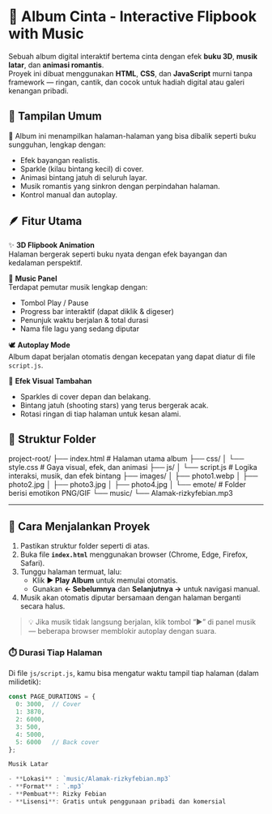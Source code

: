 # 💖 Album Cinta - Interactive Flipbook with Music

Sebuah album digital interaktif bertema cinta dengan efek **buku 3D**, **musik latar**, dan **animasi romantis**.  
Proyek ini dibuat menggunakan **HTML**, **CSS**, dan **JavaScript** murni tanpa framework — ringan, cantik, dan cocok untuk hadiah digital atau galeri kenangan pribadi.

## 🌸 Tampilan Umum

📘 Album ini menampilkan halaman-halaman yang bisa dibalik seperti buku sungguhan, lengkap dengan:
- Efek bayangan realistis.
- Sparkle (kilau bintang kecil) di cover.
- Animasi bintang jatuh di seluruh layar.
- Musik romantis yang sinkron dengan perpindahan halaman.
- Kontrol manual dan autoplay.

## 🪶 Fitur Utama

✨ **3D Flipbook Animation**  
Halaman bergerak seperti buku nyata dengan efek bayangan dan kedalaman perspektif.

🎵 **Music Panel**  
Terdapat pemutar musik lengkap dengan:
- Tombol Play / Pause
- Progress bar interaktif (dapat diklik & digeser)
- Penunjuk waktu berjalan & total durasi
- Nama file lagu yang sedang diputar

🕊️ **Autoplay Mode**  
Album dapat berjalan otomatis dengan kecepatan yang dapat diatur di file `script.js`.

🌠 **Efek Visual Tambahan**
- Sparkles di cover depan dan belakang.
- Bintang jatuh (shooting stars) yang terus bergerak acak.
- Rotasi ringan di tiap halaman untuk kesan alami.

## 📁 Struktur Folder

project-root/
├── index.html # Halaman utama album
├── css/
│ └── style.css # Gaya visual, efek, dan animasi
├── js/
│ └── script.js # Logika interaksi, musik, dan efek bintang
├── images/
│ ├── photo1.webp
│ ├── photo2.jpg
│ ├── photo3.jpg
│ ├── photo4.jpg
│ └── emote/ # Folder berisi emotikon PNG/GIF
└── music/
└── Alamak-rizkyfebian.mp3


---

## 🚀 Cara Menjalankan Proyek

1. Pastikan struktur folder seperti di atas.
2. Buka file **`index.html`** menggunakan browser (Chrome, Edge, Firefox, Safari).
3. Tunggu halaman termuat, lalu:
   - Klik **▶️ Play Album** untuk memulai otomatis.
   - Gunakan **← Sebelumnya** dan **Selanjutnya →** untuk navigasi manual.
4. Musik akan otomatis diputar bersamaan dengan halaman berganti secara halus.

> 💡 Jika musik tidak langsung berjalan, klik tombol “▶️” di panel musik — beberapa browser memblokir autoplay dengan suara.

### ⏱️ Durasi Tiap Halaman

Di file `js/script.js`, kamu bisa mengatur waktu tampil tiap halaman (dalam milidetik):

```js
const PAGE_DURATIONS = {
  0: 3000,  // Cover
  1: 3870,
  2: 6000,
  3: 500,
  4: 5000,
  5: 6000   // Back cover
};

Musik Latar

- **Lokasi** : `music/Alamak-rizkyfebian.mp3`
- **Format** : `.mp3`
- **Pembuat**: Rizky Febian 
- **Lisensi**: Gratis untuk penggunaan pribadi dan komersial
